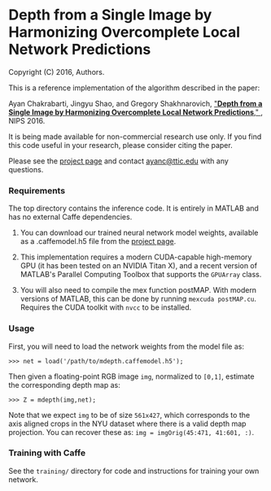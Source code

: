 # Depth from a Single Image by Harmonizing Overcomplete Local Network Predictions
Copyright (C) 2016, Authors.

This is a reference implementation of the algorithm described in the paper:

Ayan Chakrabarti, Jingyu Shao, and Gregory Shakhnarovich, ["**Depth from 
a Single Image by Harmonizing Overcomplete Local Network Predictions**," 
](https://arxiv.org/abs/1605.07081), NIPS 2016.

It is being made available for non-commercial research use only. If you
find this code useful in your research, please consider citing the paper.

Please see the [project page][proj] and contact <ayanc@ttic.edu> with 
any questions.

### Requirements

The top directory contains the inference code. It is entirely in MATLAB 
and has no external Caffe dependencies.

1. You can download our trained neural network model weights,
   available as a .caffemodel.h5 file from the [project page][proj].
   
2. This implementation requires a modern CUDA-capable high-memory GPU
   (it has been tested on an NVIDIA Titan X), and a recent version of
   MATLAB's Parallel Computing Toolbox that supports the `GPUArray`
   class.
   
3. You will also need to compile the mex function postMAP. With modern
   versions of MATLAB, this can be done by running `mexcuda
   postMAP.cu`. Requires the CUDA toolkit with `nvcc` to be installed.

[proj]: http://www.ttic.edu/chakrabarti/mdepth/

### Usage

First, you will need to load the network weights from the model file
as:

```>>> net = load('/path/to/mdepth.caffemodel.h5');```

Then given a floating-point RGB image `img`, normalized to `[0,1]`,
estimate the corresponding depth map as:

```>>> Z = mdepth(img,net);```

Note that we expect `img` to be of size `561x427`, which corresponds
to the axis aligned crops in the NYU dataset where there is a valid
depth map projection. You can recover these as:
`img = imgOrig(45:471, 41:601, :)`.

### Training with Caffe

See the `training/` directory for code and instructions for training
your own network.

